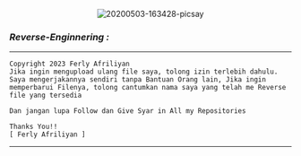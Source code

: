 <p align="center"><img src="https://i.ibb.co/ts8PhYK/20200503-163428-picsay.jpg" alt="20200503-163428-picsay"></p>

 
 ### *Reverse-Enginnering :*
----------
```
Copyright 2023 Ferly Afriliyan
Jika ingin mengupload ulang file saya, tolong izin terlebih dahulu.
Saya mengerjakannya sendiri tanpa Bantuan Orang lain, Jika ingin memperbarui Filenya, tolong cantumkan nama saya yang telah me Reverse file yang tersedia

Dan jangan lupa Follow dan Give Syar in All my Repositories

Thanks You!!
[ Ferly Afriliyan ]
```
----------
